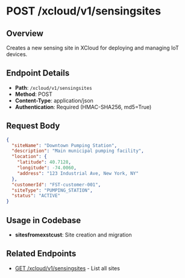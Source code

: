 # POST /xcloud/v1/sensingsites

## Overview
Creates a new sensing site in XCloud for deploying and managing IoT devices.

## Endpoint Details
- **Path**: `/xcloud/v1/sensingsites`
- **Method**: POST
- **Content-Type**: application/json
- **Authentication**: Required (HMAC-SHA256, md5=True)

## Request Body
```json
{
  "siteName": "Downtown Pumping Station",
  "description": "Main municipal pumping facility",
  "location": {
    "latitude": 40.7128,
    "longitude": -74.0060,
    "address": "123 Industrial Ave, New York, NY"
  },
  "customerId": "FST-customer-001",
  "siteType": "PUMPING_STATION",
  "status": "ACTIVE"
}
```

## Usage in Codebase
- **sitesfromexstcust**: Site creation and migration

## Related Endpoints
- [GET /xcloud/v1/sensingsites](v1-sensingsites-get.md) - List all sites
